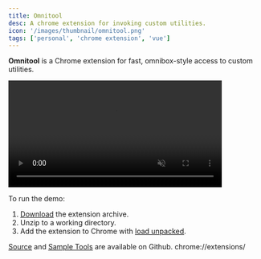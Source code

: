 ```yaml
---
title: Omnitool
desc: A chrome extension for invoking custom utilities.
icon: '/images/thumbnail/omnitool.png'
tags: ['personal', 'chrome extension', 'vue']
---
```

__Omnitool__ is a Chrome extension for fast, omnibox-style access to custom utilities.

<video controls autoplay loop muted width="425" style="text-align: center">
  <source src="/images/2-omnitool/extension-seq.mp4" type="video/mp4">
  This browser does not display the video tag.
</video>

To run the demo:
1. <u>[Download]()</u> the extension archive.
2. Unzip to a working directory.
3. Add the extension to Chrome with <u>[load unpacked](https://developer.chrome.com/docs/extensions/mv3/getstarted/development-basics/#load-unpacked)</u>.

<u>[Source](https://github.com/theryjo/omnitool)</u> and <u>[Sample Tools](https://github.com/theryjo/omnitool/tree/demo-tools)</u> are available on Github.
chrome://extensions/
